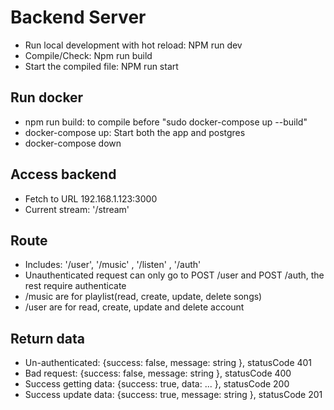 # Backend Server
 - Run local development with hot reload: NPM run dev
 - Compile/Check: Npm run build
 - Start the compiled file: NPM run start

## Run docker
 - npm run build: to compile before "sudo docker-compose up --build"
 - docker-compose up: Start both the app and postgres
 - docker-compose down

## Access backend
 - Fetch to URL 192.168.1.123:3000
 - Current stream: '/stream'

## Route
 - Includes: '/user', '/music' , '/listen' , '/auth'
 - Unauthenticated request can only go to POST /user and POST /auth, the rest require authenticate
 - /music are for playlist(read, create, update, delete songs)
 - /user are for read, create, update and delete account

## Return data

 - Un-authenticated: {success: false, message: string }, statusCode 401
 - Bad request: {success: false, message: string }, statusCode 400
 - Success getting data: {success: true, data: ... }, statusCode 200
 - Success update data: {success: true, message: string }, statusCode 201
